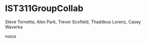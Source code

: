 # IST311GroupCollab
Steve Tornetta, Alex Park, Trevor Scofield, Thaddeus Lorenz, Casey Waverka

noice
